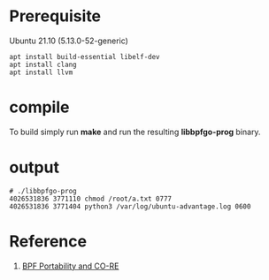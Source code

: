 # Prerequisite

  Ubuntu 21.10 (5.13.0-52-generic)

```
apt install build-essential libelf-dev 
apt install clang
apt install llvm
```



# compile

To build simply run **make** and run the resulting **libbpfgo-prog** binary.



# output

```
# ./libbpfgo-prog
4026531836 3771110 chmod /root/a.txt 0777
4026531836 3771404 python3 /var/log/ubuntu-advantage.log 0600
```






# Reference

1. [BPF Portability and CO-RE](https://facebookmicrosites.github.io/bpf/blog/2020/02/19/bpf-portability-and-co-re.html)

